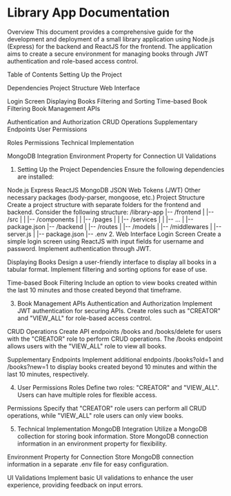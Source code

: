 
 #  Library App Documentation
Overview
This document provides a comprehensive guide for the development and deployment of a small library application using Node.js (Express) for the backend and ReactJS for the frontend. The application aims to create a secure environment for managing books through JWT authentication and role-based access control.

Table of Contents
Setting Up the Project

Dependencies
Project Structure
Web Interface

Login Screen
Displaying Books
Filtering and Sorting
Time-based Book Filtering
Book Management APIs

Authentication and Authorization
CRUD Operations
Supplementary Endpoints
User Permissions

Roles
Permissions
Technical Implementation

MongoDB Integration
Environment Property for Connection
UI Validations

1. Setting Up the Project
Dependencies
Ensure the following dependencies are installed:

Node.js
Express
ReactJS
MongoDB
JSON Web Tokens (JWT)
Other necessary packages (body-parser, mongoose, etc.)
Project Structure
Create a project structure with separate folders for the frontend and backend. Consider the following structure:
/library-app
|-- /frontend
|   |-- /src
|   |   |-- /components
|   |   |-- /pages
|   |   |-- /services
|   |   |-- ...
|   |-- package.json
|-- /backend
|   |-- /routes
|   |-- /models
|   |-- /middlewares
|   |-- server.js
|   |-- package.json
|-- .env
2. Web Interface
Login Screen
Create a simple login screen using ReactJS with input fields for username and password. Implement authentication through JWT.

Displaying Books
Design a user-friendly interface to display all books in a tabular format. Implement filtering and sorting options for ease of use.

Time-based Book Filtering
Include an option to view books created within the last 10 minutes and those created beyond that timeframe.

3. Book Management APIs
Authentication and Authorization
Implement JWT authentication for securing APIs. Create roles such as "CREATOR" and "VIEW_ALL" for role-based access control.

CRUD Operations
Create API endpoints /books and /books/delete for users with the "CREATOR" role to perform CRUD operations. The /books endpoint allows users with the "VIEW_ALL" role to view all books.

Supplementary Endpoints
Implement additional endpoints /books?old=1 and /books?new=1 to display books created beyond 10 minutes and within the last 10 minutes, respectively.

4. User Permissions
Roles
Define two roles: "CREATOR" and "VIEW_ALL". Users can have multiple roles for flexible access.

Permissions
Specify that "CREATOR" role users can perform all CRUD operations, while "VIEW_ALL" role users can only view books.

5. Technical Implementation
MongoDB Integration
Utilize a MongoDB collection for storing book information. Store MongoDB connection information in an environment property for flexibility.

Environment Property for Connection
Store MongoDB connection information in a separate .env file for easy configuration.

UI Validations
Implement basic UI validations to enhance the user experience, providing feedback on input errors.

